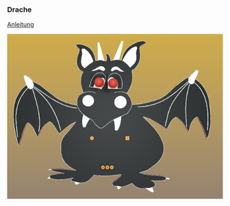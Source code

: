 ### Drache

[Anleitung](https://github.com/frankyhub/Loetkurs/blob/master/L6-Drache/Drache%20Platine%20best%C3%BCcken.pdf)



![image](https://github.com/frankyhub/Loetkurs/blob/master/L6-Drache/Drache.png)

